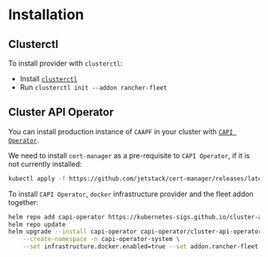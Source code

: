 # Installation

## Clusterctl

To install provider with `clusterctl`:

- Install [`clusterctl`](https://cluster-api.sigs.k8s.io/user/quick-start.html?highlight=helm-chart-proxy#install-clusterctl)
- Run `clusterctl init --addon rancher-fleet`

## Cluster API Operator

You can install production instance of `CAAPF` in your cluster with [`CAPI Operator`](https://github.com/kubernetes-sigs/cluster-api-operator).

We need to install `cert-manager` as a pre-requisite to `CAPI Operator`, if it is not currently installed:
```bash
kubectl apply -f https://github.com/jetstack/cert-manager/releases/latest/download/cert-manager.yaml
```

To install `CAPI Operator`, `docker` infrastructure provider and the fleet addon together:

```bash
helm repo add capi-operator https://kubernetes-sigs.github.io/cluster-api-operator
helm repo update
helm upgrade --install capi-operator capi-operator/cluster-api-operator \
    --create-namespace -n capi-operator-system \
    --set infrastructure.docker.enabled=true --set addon.rancher-fleet.enabled=true
```
